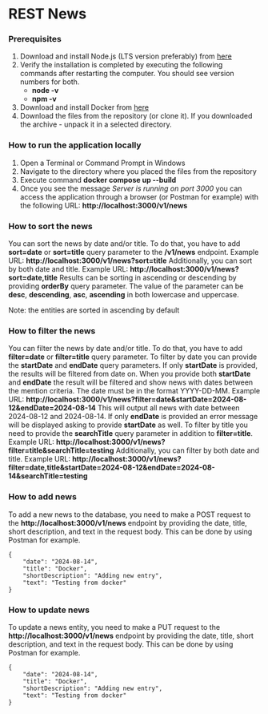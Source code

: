 # REST News

### Prerequisites
1. Download and install Node.js (LTS version preferably) from [here](https://nodejs.org/en/download)
2. Verify the installation is completed by executing the following commands after restarting the computer. You should see version numbers for both.
   - **node -v**
   - **npm -v** 
3. Download and install Docker from [here](https://docs.docker.com/get-docker/)
4. Download the files from the repository (or clone it). If you downloaded the archive - unpack it in a selected directory.

### How to run the application locally
1. Open a Terminal or Command Prompt in Windows
2. Navigate to the directory where you placed the files from the repository
3. Execute command **docker compose up --build**
4. Once you see the message *Server is running on port 3000* you can access the application through a browser (or Postman for example)
   with the following URL: **http://localhost:3000/v1/news**

### How to sort the news
You can sort the news by date and/or title. To do that, you have to add **sort=date** or **sort=title** query parameter to the **/v1/news** endpoint.
Example URL: **http://localhost:3000/v1/news?sort=title**
Additionally, you can sort by both date and title.
Example URL: **http://localhost:3000/v1/news?sort=date,title**
Results can be sorting in ascending or descending by providing **orderBy** query parameter. The value of the parameter can be 
**desc**, **descending**, **asc**, **ascending** in both lowercase and uppercase.

Note: the entities are sorted in ascending by default

### How to filter the news
You can filter the news by date and/or title. To do that, you have to add **filter=date** or **filter=title** query parameter.
To filter by date you can provide the **startDate** and **endDate** query parameters. If only **startDate** is provided, the
results will be filtered from date on. When you provide both **startDate** and **endDate** the result will be filtered and show
news with dates between the mention criteria. The date must be in the format YYYY-DD-MM.
Example URL: **http://localhost:3000/v1/news?filter=date&startDate=2024-08-12&endDate=2024-08-14** This will output all
news with date between 2024-08-12 and 2024-08-14. If only **endDate** is provided an error message will be displayed
asking to provide **startDate** as well.
To filter by title you need to provide the **searchTitle** query parameter in addition to **filter=title**.
Example URL: **http://localhost:3000/v1/news?filter=title&searchTitle=testing**
Additionally, you can filter by both date and title.
Example URL: **http://localhost:3000/v1/news?filter=date,title&startDate=2024-08-12&endDate=2024-08-14&searchTitle=testing**

### How to add news
To add a new news to the database, you need to make a POST request to the **http://localhost:3000/v1/news** endpoint by providing
the date, title, short description, and text in the request body. This can be done by using Postman for example.
```
{
    "date": "2024-08-14",
    "title": "Docker",
    "shortDescription": "Adding new entry",
    "text": "Testing from docker"
}
```

### How to update news
To update a news entity, you need to make a PUT request to the **http://localhost:3000/v1/news** endpoint by providing
the date, title, short description, and text in the request body. This can be done by using Postman for example.
```
{
    "date": "2024-08-14",
    "title": "Docker",
    "shortDescription": "Adding new entry",
    "text": "Testing from docker"
}
```
